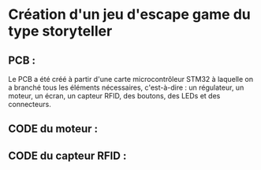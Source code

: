 # Création d'un jeu d'escape game du type storyteller 


## PCB : 
Le PCB a été créé à partir d'une carte microcontrôleur STM32 à laquelle on a branché tous les éléments nécessaires, c'est-à-dire : un régulateur, un moteur, un écran, un capteur RFID, des boutons, des LEDs et des connecteurs.


## CODE du moteur :




## CODE du capteur RFID : 
